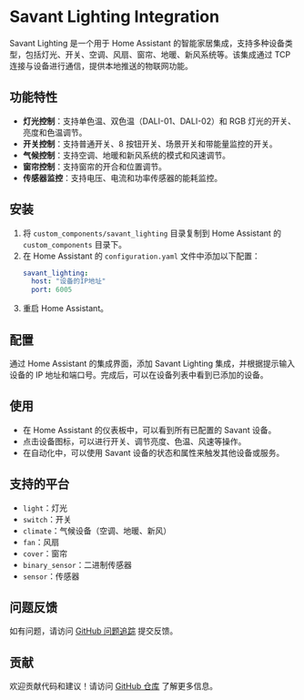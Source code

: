 # Savant Lighting Integration

Savant Lighting 是一个用于 Home Assistant 的智能家居集成，支持多种设备类型，包括灯光、开关、空调、风扇、窗帘、地暖、新风系统等。该集成通过 TCP 连接与设备进行通信，提供本地推送的物联网功能。

## 功能特性

- **灯光控制**：支持单色温、双色温（DALI-01、DALI-02）和 RGB 灯光的开关、亮度和色温调节。
- **开关控制**：支持普通开关、8 按钮开关、场景开关和带能量监控的开关。
- **气候控制**：支持空调、地暖和新风系统的模式和风速调节。
- **窗帘控制**：支持窗帘的开合和位置调节。
- **传感器监控**：支持电压、电流和功率传感器的能耗监控。

## 安装

1. 将 `custom_components/savant_lighting` 目录复制到 Home Assistant 的 `custom_components` 目录下。
2. 在 Home Assistant 的 `configuration.yaml` 文件中添加以下配置：
   ```yaml
   savant_lighting:
     host: "设备的IP地址"
     port: 6005
   ```
3. 重启 Home Assistant。

## 配置

通过 Home Assistant 的集成界面，添加 Savant Lighting 集成，并根据提示输入设备的 IP 地址和端口号。完成后，可以在设备列表中看到已添加的设备。

## 使用

- 在 Home Assistant 的仪表板中，可以看到所有已配置的 Savant 设备。
- 点击设备图标，可以进行开关、调节亮度、色温、风速等操作。
- 在自动化中，可以使用 Savant 设备的状态和属性来触发其他设备或服务。

## 支持的平台

- `light`：灯光
- `switch`：开关
- `climate`：气候设备（空调、地暖、新风）
- `fan`：风扇
- `cover`：窗帘
- `binary_sensor`：二进制传感器
- `sensor`：传感器

## 问题反馈

如有问题，请访问 [GitHub 问题追踪](https://github.com/SavantRain/SavantLightingk/issues) 提交反馈。

## 贡献

欢迎贡献代码和建议！请访问 [GitHub 仓库](https://github.com/SavantRain/SavantLighting) 了解更多信息。
